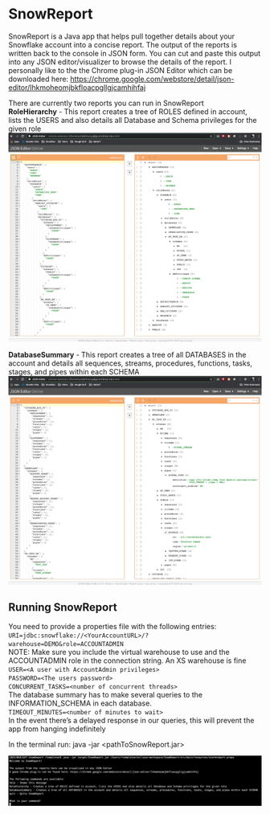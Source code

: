 # SnowReport
SnowReport is a Java app that helps pull together details about your Snowflake account into a concise report. The output of the reports is written back to the console in JSON form. You can cut and paste this output into any JSON editor/visualizer to browse the details of the report. I personally like to the the Chrome plug-in JSON Editor which can be downloaded here: https://chrome.google.com/webstore/detail/json-editor/lhkmoheomjbkfloacpgllgjcamhihfaj

There are currently two reports you can run in SnowReport  
**RoleHierarchy** - This report creates a tree of ROLES defined in account, lists the USERS and also details all Database and Schema privileges for the given role  
![RoleHierarchyScreenShot.PNG](https://github.com/rtempleton/SnowReport/blob/master/img/RoleHierarchyScreenShot.PNG)

**DatabaseSummary** - This report creates a tree of all DATABASES in the account and details all sequences, streams, procedures, functions, tasks, stages, and pipes within each SCHEMA  
![DatabaseSummaryScreenShot.PNG](https://github.com/rtempleton/SnowReport/blob/master/img/DatabaseSummaryScreenShot.PNG)  

## Running SnowReport

You need to provide a properties file with the following entries:  
`URI=jdbc:snowflake://<YourAccountURL>/?warehouse=DEMO&role=ACCOUNTADMIN`  
NOTE: Make sure you include the virtual warehouse to use and the ACCOUNTADMIN role in the connection string. An XS warehouse is fine  
`USER=<A user with AccountAdmin privileges>`  
`PASSWORD=<The users password>`  
`CONCURRENT_TASKS=<number of concurrent threads>`  
The database summary has to make several queries to the INFORMATION_SCHEMA in each database.  
`TIMEOUT_MINUTES=<number of minutes to wait>`  
In the event there’s a delayed response in our queries, this will prevent the app from hanging indefinitely  

In the terminal run: java -jar <pathToSnowReport.jar>  <pathToPropertiesFile>  

![ExampleScreenShot.PNG](https://github.com/rtempleton/SnowReport/blob/master/img/ExampleScreenShot.PNG)



